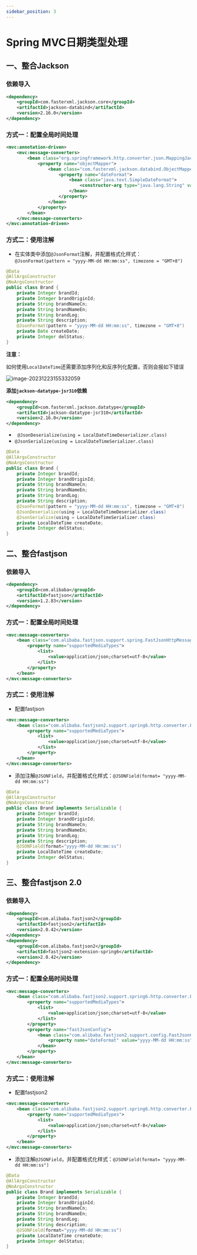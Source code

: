 ```yaml
---
sidebar_position: 3
---
```


# Spring MVC日期类型处理

## 一、整合Jackson

### 依赖导入

```xml
<dependency>
    <groupId>com.fasterxml.jackson.core</groupId>
    <artifactId>jackson-databind</artifactId>
    <version>2.16.0</version>
</dependency>
```

### 方式一：配置全局时间处理

```xml
<mvc:annotation-driven>
    <mvc:message-converters>
        <bean class="org.springframework.http.converter.json.MappingJackson2HttpMessageConverter">
            <property name="objectMapper">
                <bean class="com.fasterxml.jackson.databind.ObjectMapper">
                    <property name="dateFormat">
                        <bean class="java.text.SimpleDateFormat">
                            <constructor-arg type="java.lang.String" value="yyyy-MM-dd HH:mm:ss"/>
                        </bean>
                    </property>
                </bean>
            </property>
        </bean>
    </mvc:message-converters>
</mvc:annotation-driven>
```

### 方式二：使用注解

- 在实体类中添加`@JsonFormat`注解，并配置格式化样式：`@JsonFormat(pattern = "yyyy-MM-dd HH:mm:ss", timezone = "GMT+8")`

```java
@Data
@AllArgsConstructor
@NoArgsConstructor
public class Brand {
    private Integer brandId;
    private Integer brandOriginId;
    private String brandNameCn;
    private String brandNameEn;
    private String brandLog;
    private String description;
    @JsonFormat(pattern = "yyyy-MM-dd HH:mm:ss", timezone = "GMT+8")
    private Date createDate;
    private Integer delStatus;
}
```

**注意：**

如何使用`LocalDateTime`还需要添加序列化和反序列化配置，否则会报如下错误

![image-20231223155332059](https://cdn.jsdelivr.net/gh/studio-hu/drawingBed/img/202312231553160.png)

**添加`jackson-datatype-jsr310`依赖**

```xml
<dependency>
    <groupId>com.fasterxml.jackson.datatype</groupId>
    <artifactId>jackson-datatype-jsr310</artifactId>
    <version>2.16.0</version>
</dependency>
```



- ` @JsonDeserialize(using = LocalDateTimeDeserializer.class)`
- `@JsonSerialize(using = LocalDateTimeSerializer.class)`

```java
@Data
@AllArgsConstructor
@NoArgsConstructor
public class Brand {
    private Integer brandId;
    private Integer brandOriginId;
    private String brandNameCn;
    private String brandNameEn;
    private String brandLog;
    private String description;
    @JsonFormat(pattern = "yyyy-MM-dd HH:mm:ss", timezone = "GMT+8")
    @JsonDeserialize(using = LocalDateTimeDeserializer.class)
    @JsonSerialize(using = LocalDateTimeSerializer.class)
    private LocalDateTime createDate;
    private Integer delStatus;
}
```

## 二、整合fastjson

### 依赖导入

```xml
<dependency>
    <groupId>com.alibaba</groupId>
    <artifactId>fastjson</artifactId>
    <version>1.2.83</version>
</dependency>
```

### 方式一：配置全局时间处理

```xml
<mvc:message-converters>
    <bean class="com.alibaba.fastjson.support.spring.FastJsonHttpMessageConverter">
        <property name="supportedMediaTypes">
            <list>
                <value>application/json;charset=utf-8</value>
            </list>
        </property>
    </bean>
</mvc:message-converters>
```

### 方式二：使用注解

- 配置fastjson

```xml
<mvc:message-converters>
    <bean class="com.alibaba.fastjson2.support.spring6.http.converter.FastJsonHttpMessageConverter">
        <property name="supportedMediaTypes">
            <list>
                <value>application/json;charset=utf-8</value>
            </list>
        </property>
    </bean>
</mvc:message-converters>
```

- 添加注解`@JSONField`，并配置格式化样式：`@JSONField(format= "yyyy-MM-dd HH:mm:ss")`

```java
@Data
@AllArgsConstructor
@NoArgsConstructor
public class Brand implements Serializable {
    private Integer brandId;
    private Integer brandOriginId;
    private String brandNameCn;
    private String brandNameEn;
    private String brandLog;
    private String description;
    @JSONField(format="yyyy-MM-dd HH:mm:ss")
    private LocalDateTime createDate;
    private Integer delStatus;
}
```



## 三、整合fastjson 2.0

### 依赖导入

```xml
<dependency>
    <groupId>com.alibaba.fastjson2</groupId>
    <artifactId>fastjson2</artifactId>
    <version>2.0.42</version>
</dependency>
<dependency>
    <groupId>com.alibaba.fastjson2</groupId>
    <artifactId>fastjson2-extension-spring6</artifactId>
    <version>2.0.42</version>
</dependency>
```



### 方式一：配置全局时间处理

```xml
<mvc:message-converters>
    <bean class="com.alibaba.fastjson2.support.spring6.http.converter.FastJsonHttpMessageConverter">
        <property name="supportedMediaTypes">
            <list>
                <value>application/json;charset=utf-8</value>
            </list>
        </property>
        <property name="fastJsonConfig">
            <bean class="com.alibaba.fastjson2.support.config.FastJsonConfig">
                <property name="dateFormat" value="yyyy-MM-dd HH:mm:ss"/>
            </bean>
        </property>
    </bean>
</mvc:message-converters>
```

### 方式二：使用注解

- 配置fastjson2

```xml
<mvc:message-converters>
    <bean class="com.alibaba.fastjson2.support.spring6.http.converter.FastJsonHttpMessageConverter">
        <property name="supportedMediaTypes">
            <list>
                <value>application/json;charset=utf-8</value>
            </list>
        </property>
    </bean>
</mvc:message-converters>
```

- 添加注解`@JSONField`，并配置格式化样式：`@JSONField(format= "yyyy-MM-dd HH:mm:ss")`

```java
@Data
@AllArgsConstructor
@NoArgsConstructor
public class Brand implements Serializable {
    private Integer brandId;
    private Integer brandOriginId;
    private String brandNameCn;
    private String brandNameEn;
    private String brandLog;
    private String description;
    @JSONField(format="yyyy-MM-dd HH:mm:ss")
    private LocalDateTime createDate;
    private Integer delStatus;
}
```